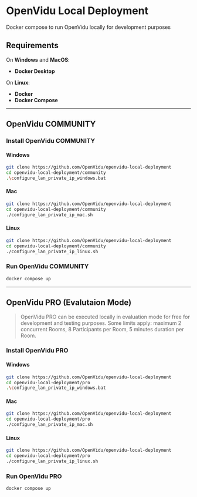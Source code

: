# OpenVidu Local Deployment
Docker compose to run OpenVidu locally for development purposes

## Requirements
On **Windows** and **MacOS**:
- **Docker Desktop**

On **Linux**:
- **Docker**
- **Docker Compose**

---

## OpenVidu COMMUNITY

### Install OpenVidu COMMUNITY

#### Windows

```sh
git clone https://github.com/OpenVidu/openvidu-local-deployment
cd openvidu-local-deployment/community
.\configure_lan_private_ip_windows.bat
```

#### Mac

```sh
git clone https://github.com/OpenVidu/openvidu-local-deployment
cd openvidu-local-deployment/community
./configure_lan_private_ip_mac.sh
```

#### Linux

```sh
git clone https://github.com/OpenVidu/openvidu-local-deployment
cd openvidu-local-deployment/community
./configure_lan_private_ip_linux.sh
```

### Run OpenVidu COMMUNITY

```sh
docker compose up
```

---

## OpenVidu PRO (Evalutaion Mode)

> OpenVidu PRO can be executed locally in evaluation mode for free for development and testing purposes.
> Some limits apply: maximum 2 concurrent Rooms, 8 Participants per Room, 5 minutes duration per Room.

### Install OpenVidu PRO

#### Windows

```sh
git clone https://github.com/OpenVidu/openvidu-local-deployment
cd openvidu-local-deployment/pro
.\configure_lan_private_ip_windows.bat
```

#### Mac

```sh
git clone https://github.com/OpenVidu/openvidu-local-deployment
cd openvidu-local-deployment/pro
./configure_lan_private_ip_mac.sh
```

#### Linux

```sh
git clone https://github.com/OpenVidu/openvidu-local-deployment
cd openvidu-local-deployment/pro
./configure_lan_private_ip_linux.sh
```

### Run OpenVidu PRO

```sh
docker compose up
```